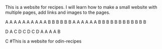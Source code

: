 This is a website for recipes. I will learn how to make a small website with multiple pages, add links and images to the pages. 

































A
A
A
A
A
A
A
A
A
A
B
B
B
B
B
B
A
A
A
A
A
A
B
B
B
B
B
B
B
B
B
B
B
B

D
A
C
D
C
D
C
D
A
A
A
A
B

C
#This is a website for  odin-recipes
